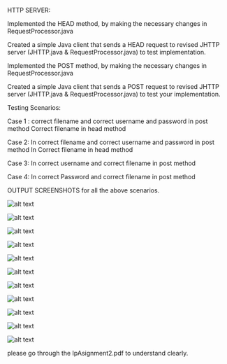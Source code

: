 HTTP SERVER:


Implemented the HEAD method, by making the necessary changes in RequestProcessor.java

Created a simple Java client that sends a HEAD request to  revised JHTTP server (JHTTP.java & RequestProcessor.java) to test  implementation.

Implemented the POST method, by making the necessary changes in RequestProcessor.java


Created a simple Java client that sends a POST request to  revised JHTTP server (JHTTP.java & RequestProcessor.java) to test your implementation.



Testing Scenarios:

Case 1 : correct filename and correct username and password in post method Correct filename in head method

Case 2: In correct filename and correct username and password in post method In Correct filename in head method

Case 3: In correct username and correct filename in post method 

Case 4: In correct Password and correct filename in post method

OUTPUT SCREENSHOTS for all the above scenarios.

![alt text](https://github.com/RepakaRamateja/HTTP-Server/blob/master/Images/1.png)


![alt text](https://github.com/RepakaRamateja/HTTP-Server/blob/master/Images/2.png)


![alt text](https://github.com/RepakaRamateja/HTTP-Server/blob/master/Images/3.png)


![alt text](https://github.com/RepakaRamateja/HTTP-Server/blob/master/Images/4.png)


![alt text](https://github.com/RepakaRamateja/HTTP-Server/blob/master/Images/5.png)


![alt text](https://github.com/RepakaRamateja/HTTP-Server/blob/master/Images/6.png)


![alt text](https://github.com/RepakaRamateja/HTTP-Server/blob/master/Images/7.png)


![alt text](https://github.com/RepakaRamateja/HTTP-Server/blob/master/Images/8.png)


![alt text](https://github.com/RepakaRamateja/HTTP-Server/blob/master/Images/9.png)


![alt text](https://github.com/RepakaRamateja/HTTP-Server/blob/master/Images/10.png)


![alt text](https://github.com/RepakaRamateja/HTTP-Server/blob/master/Images/11.png)


please go through the IpAsignment2.pdf to understand clearly.


